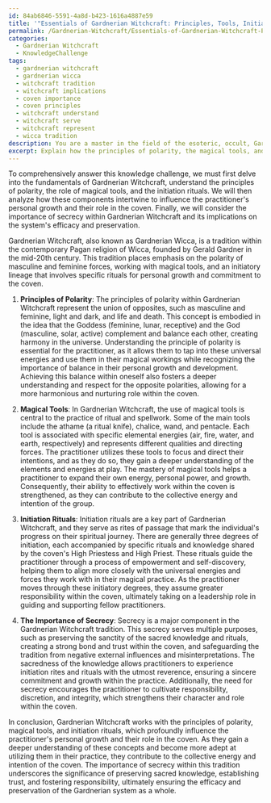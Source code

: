 ```yaml
---
id: 84ab6846-5591-4a8d-b423-1616a4887e59
title: '"Essentials of Gardnerian Witchcraft: Principles, Tools, Initiation, & Secrecy"'
permalink: /Gardnerian-Witchcraft/Essentials-of-Gardnerian-Witchcraft-Principles-Tools-Initiation-Secrecy/
categories:
  - Gardnerian Witchcraft
  - KnowledgeChallenge
tags:
  - gardnerian witchcraft
  - gardnerian wicca
  - witchcraft tradition
  - witchcraft implications
  - coven importance
  - coven principles
  - witchcraft understand
  - witchcraft serve
  - witchcraft represent
  - wicca tradition
description: You are a master in the field of the esoteric, occult, Gardnerian Witchcraft and Education. You are a writer of tests, challenges, textbooks and deep knowledge on Gardnerian Witchcraft for initiates and students to gain deep insights and understanding from. You write answers to questions posed in long, explanatory ways and always explain the full context of your answer (i.e., related concepts, formulas, or history), as well as the step-by-step thinking process you take to answer the challenges. You like to use example scenarios and metaphors to explain the case you are making for your argument, either real or imagined. Summarize the key themes, ideas, and conclusions at the end.
excerpt: Explain how the principles of polarity, the magical tools, and the initiation rituals within Gardnerian Witchcraft intertwine to affect the practitioner's personal growth and their role in the coven; in doing so, analyze the importance of secrecy and its implications on the system's efficacy and preservation.
---
```

To comprehensively answer this knowledge challenge, we must first delve into the fundamentals of Gardnerian Witchcraft, understand the principles of polarity, the role of magical tools, and the initiation rituals. We will then analyze how these components intertwine to influence the practitioner's personal growth and their role in the coven. Finally, we will consider the importance of secrecy within Gardnerian Witchcraft and its implications on the system's efficacy and preservation.

Gardnerian Witchcraft, also known as Gardnerian Wicca, is a tradition within the contemporary Pagan religion of Wicca, founded by Gerald Gardner in the mid-20th century. This tradition places emphasis on the polarity of masculine and feminine forces, working with magical tools, and an initiatory lineage that involves specific rituals for personal growth and commitment to the coven. 

1. **Principles of Polarity**:
The principles of polarity within Gardnerian Witchcraft represent the union of opposites, such as masculine and feminine, light and dark, and life and death. This concept is embodied in the idea that the Goddess (feminine, lunar, receptive) and the God (masculine, solar, active) complement and balance each other, creating harmony in the universe. Understanding the principle of polarity is essential for the practitioner, as it allows them to tap into these universal energies and use them in their magical workings while recognizing the importance of balance in their personal growth and development. Achieving this balance within oneself also fosters a deeper understanding and respect for the opposite polarities, allowing for a more harmonious and nurturing role within the coven.

2. **Magical Tools**:
In Gardnerian Witchcraft, the use of magical tools is central to the practice of ritual and spellwork. Some of the main tools include the athame (a ritual knife), chalice, wand, and pentacle. Each tool is associated with specific elemental energies (air, fire, water, and earth, respectively) and represents different qualities and directing forces. The practitioner utilizes these tools to focus and direct their intentions, and as they do so, they gain a deeper understanding of the elements and energies at play. The mastery of magical tools helps a practitioner to expand their own energy, personal power, and growth. Consequently, their ability to effectively work within the coven is strengthened, as they can contribute to the collective energy and intention of the group.

3. **Initiation Rituals**:
Initiation rituals are a key part of Gardnerian Witchcraft, and they serve as rites of passage that mark the individual's progress on their spiritual journey. There are generally three degrees of initiation, each accompanied by specific rituals and knowledge shared by the coven's High Priestess and High Priest. These rituals guide the practitioner through a process of empowerment and self-discovery, helping them to align more closely with the universal energies and forces they work with in their magical practice. As the practitioner moves through these initiatory degrees, they assume greater responsibility within the coven, ultimately taking on a leadership role in guiding and supporting fellow practitioners.

4. **The Importance of Secrecy**:
Secrecy is a major component in the Gardnerian Witchcraft tradition. This secrecy serves multiple purposes, such as preserving the sanctity of the sacred knowledge and rituals, creating a strong bond and trust within the coven, and safeguarding the tradition from negative external influences and misinterpretations. The sacredness of the knowledge allows practitioners to experience initiation rites and rituals with the utmost reverence, ensuring a sincere commitment and growth within the practice. Additionally, the need for secrecy encourages the practitioner to cultivate responsibility, discretion, and integrity, which strengthens their character and role within the coven.

In conclusion, Gardnerian Witchcraft works with the principles of polarity, magical tools, and initiation rituals, which profoundly influence the practitioner's personal growth and their role in the coven. As they gain a deeper understanding of these concepts and become more adept at utilizing them in their practice, they contribute to the collective energy and intention of the coven. The importance of secrecy within this tradition underscores the significance of preserving sacred knowledge, establishing trust, and fostering responsibility, ultimately ensuring the efficacy and preservation of the Gardnerian system as a whole.
